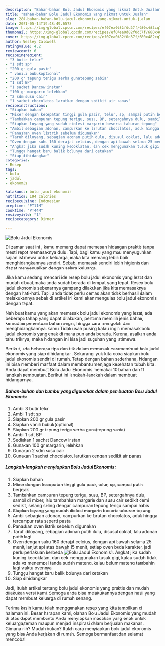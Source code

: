 ```yaml
---
description: "Bahan-bahan Bolu Jadul Ekonomis yang nikmat Untuk Jualan"
title: "Bahan-bahan Bolu Jadul Ekonomis yang nikmat Untuk Jualan"
slug: 286-bahan-bahan-bolu-jadul-ekonomis-yang-nikmat-untuk-jualan
date: 2021-05-14T19:48:49.657Z
image: https://img-global.cpcdn.com/recipes/ef07ea0d82f0d37f/680x482cq70/bolu-jadul-ekonomis-foto-resep-utama.jpg
thumbnail: https://img-global.cpcdn.com/recipes/ef07ea0d82f0d37f/680x482cq70/bolu-jadul-ekonomis-foto-resep-utama.jpg
cover: https://img-global.cpcdn.com/recipes/ef07ea0d82f0d37f/680x482cq70/bolu-jadul-ekonomis-foto-resep-utama.jpg
author: Wesley Caldwell
ratingvalue: 4.2
reviewcount: 6
recipeingredient:
- "3 butir telur"
- "1 sdt sp"
- "200 gr gula pasir"
- " vanili bubukoptional"
- "200 gr tepung terigu serba gunatepung sabia"
- "1 sdt BP"
- "1 sachet Dancow instan"
- "100 gr margarin lelehkan"
- "2 sdm susu cair"
- "1 sachet chocolatos larutkan dengan sedikit air panas"
recipeinstructions:
- "Siapkan bahan"
- "Mixer dengan kecepatan tinggi gula pasir, telur, sp, sampai putih berjejak"
- "Tambahkan campuran tepung terigu, susu, BP, setengahnya dulu, sambil di mixer, lalu tambahkan margarin dan susu cair sedikit demi sedikit, selang seling dengan campuran tepung terigu sampai habis"
- "Siapkan loyang yang sudah diolesi margarin beserta taburan tepung"
- "Ambil sebagian adonan, campurkan ke larutan chocolatos, aduk hingga tercampur rata seperti pasta"
- "Panaskan oven listrik sebelum digunakan"
- "Taruh diloyang, sebagian adonan putih dulu, disusul coklat, lalu adonan putih lagi"
- "Oven dengan suhu 160 derajat celcius, dengan api bawah selama 25 menit, lanjut api atas bawah 15 menit, setiap oven beda karakter, jadi perlu perlakuan berbeda"
- "Angkat jika sudah kuning kecoklatan, dan cek menggunakan tusuk gigi, kalau sudah tidak ada yg menempel tanda sudah mateng, kalau belum mateng tambahin lagi waktu ovennya"
- "Tunggu hangat baru balik bolunya dari cetakan"
- "Siap dihidangkan"
categories:
- Resep
tags:
- bolu
- jadul
- ekonomis

katakunci: bolu jadul ekonomis 
nutrition: 194 calories
recipecuisine: Indonesian
preptime: "PT11M"
cooktime: "PT44M"
recipeyield: "1"
recipecategory: Dinner

---
```



![Bolu Jadul Ekonomis](https://img-global.cpcdn.com/recipes/ef07ea0d82f0d37f/680x482cq70/bolu-jadul-ekonomis-foto-resep-utama.jpg)

Di zaman  saat ini , kamu memang dapat memesan hidangan praktis tanpa mesti repot memasaknya dulu. Tapi, bagi kamu yang mau menyuguhkan sajian istimewa untuk keluarga, maka kita memang lebih baik menghidangkannya sendiri. Sebab, memasak sendiri lebih higienis dan dapat menyesuaikan dengan selera keluarga.

Jika kamu sedang mencari ide resep bolu jadul ekonomis yang lezat dan mudah dibuat,maka anda sudah berada di tempat yang tepat. Resep bolu jadul ekonomis  sebenarnya gampang dilakukan jika kita memasaknya dengan hati-hati. Tapi, anda tidak perlu cemas akan tidak berhasil dalam melakukannya 
sebab di artikel ini kami akan mengulas bolu jadul ekonomis dengan tepat.  



Nah buat kamu yang akan memasak bolu jadul ekonomis yang lezat, ada beberapa tahap yang dapat dilakukan, pertama memilih jenis bahan, kemudian penentuan bahan segar, hingga cara mengolah dan menghidangkannya. kamu Tidak usah pusing kalau ingin memasak bolu jadul ekonomis yang enak di mana pun anda berada. Karena, asalkan anda  tahu triknya, maka hidangan ini bisa jadi suguhan yang istimewa.

Berikut, ada beberapa tips dan trik dalam memasak caramembuat bolu jadul ekonomis yang siap dihidangkan. Sekarang, yuk kita coba siapkan bolu jadul ekonomis sendiri di rumah. Tetap dengan bahan sederhana, hidangan ini bisa memberi manfaat dalam membantu menjaga kesehatan tubuh kita. Anda dapat membuat Bolu Jadul Ekonomis memakai 10 bahan dan 11 langkah pembuatan. Berikut ini langkah-langkah dalam membuat hidangannya.

<!--inarticleads1-->

##### Bahan-bahan dan bumbu yang digunakan dalam pembuatan Bolu Jadul Ekonomis:

1. Ambil 3 butir telur
1. Ambil 1 sdt sp
1. Siapkan 200 gr gula pasir
1. Siapkan  vanili bubuk(optional)
1. Siapkan 200 gr tepung terigu serba guna(tepung sabia)
1. Ambil 1 sdt BP
1. Sediakan 1 sachet Dancow instan
1. Gunakan 100 gr margarin, lelehkan
1. Gunakan 2 sdm susu cair
1. Gunakan 1 sachet chocolatos, larutkan dengan sedikit air panas




<!--inarticleads2-->

##### Langkah-langkah menyiapkan Bolu Jadul Ekonomis:

1. Siapkan bahan
1. Mixer dengan kecepatan tinggi gula pasir, telur, sp, sampai putih berjejak
1. Tambahkan campuran tepung terigu, susu, BP, setengahnya dulu, sambil di mixer, lalu tambahkan margarin dan susu cair sedikit demi sedikit, selang seling dengan campuran tepung terigu sampai habis
1. Siapkan loyang yang sudah diolesi margarin beserta taburan tepung
1. Ambil sebagian adonan, campurkan ke larutan chocolatos, aduk hingga tercampur rata seperti pasta
1. Panaskan oven listrik sebelum digunakan
1. Taruh diloyang, sebagian adonan putih dulu, disusul coklat, lalu adonan putih lagi
1. Oven dengan suhu 160 derajat celcius, dengan api bawah selama 25 menit, lanjut api atas bawah 15 menit, setiap oven beda karakter, jadi perlu perlakuan berbeda
<img src="//assets-global.cpcdn.com/assets/icons/button_play-2c75c40dde080a61004c1f40b05d8f140eaff45d7e9e6481dc71c63d2e7c4909.png" alt="Bolu Jadul Ekonomis">1. Angkat jika sudah kuning kecoklatan, dan cek menggunakan tusuk gigi, kalau sudah tidak ada yg menempel tanda sudah mateng, kalau belum mateng tambahin lagi waktu ovennya
1. Tunggu hangat baru balik bolunya dari cetakan
1. Siap dihidangkan




Jadi, itulah artikel tentang  bolu jadul ekonomis  yang praktis dan mudah dilakukan versi kami. Semoga anda bisa melakukannya dengan hasil yang dapat membuat keluarga di rumah senang. 

Terima kasih kamu telah menggunakan resep yang kita tampilkan di halaman ini. Besar harapan kami, olahan  Bolu Jadul Ekonomis yang mudah di atas dapat membantu Anda menyiapkan masakan yang enak untuk keluarga/teman maupun menjadi inspirasi dalam berjualan makanan. Gimana nih? Mudah bukan? Itulah cara menyiapkan bolu jadul ekonomis yang bisa Anda kerjakan di rumah. Semoga bermanfaat dan selamat mencoba!

